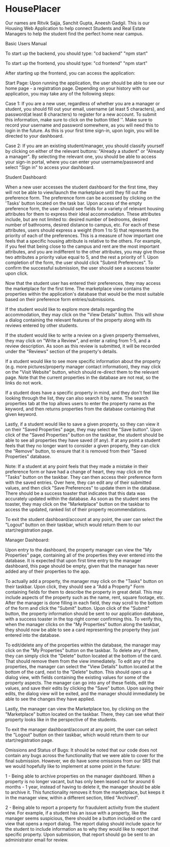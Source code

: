 # HousePlacer
Our names are Ritvik Sajja, Sanchit Gupta, Aneesh Gadgil.
This is our Housing Web Application to help connect Students and Real Estate Managers to help the student find the perfect home near campus.


Basic Users Manual

To start up the backend, you should type:
"cd backend"
"npm start"

To start up the frontend, you should type:
"cd frontend"
"npm start"

After starting up the frontend, you can access the application:

Start Page: 
Upon running the application, the user should be able to see our home page - a registration page. 
Depending on your history with our application, you may take any of the following steps:

Case 1: If you are a new user, regardless of whether you are a manager or student, you should fill out your email, 
username (at least 5 characters), and password(at least 8 characters) to register for a new account. 
To submit this information, make sure to click on the button titled ''. 
Make sure to record your username and password somewhere, as you will need this to login in the future. 
As this is your first time sign-in, upon login, you will be directed to your dashboard.

Case 2: If you are an existing student/manager, you should classify yourself by clicking on either of the relevant buttons: 
"Already a student" or "Already a manager". By selecting the relevant one, you should be able to access your sign-in portal, 
where you can enter your username/password and select "Sign in" to access your dashboard.

Student Dashboard:

When a new user accesses the student dashboard for the first time, they will not be able to view/launch the 
marketplace until they fill out the preference form. The preference form can be accessed by clicking on the 'Tasks' 
button located on the task bar. Upon access of the empty preference form, the user should see fields for a variety of 
relevant housing attributes for them to express their ideal accommodation. These attributes include, 
but are not limited to: desired number of bedrooms, desired number of bathrooms, desired distance to campus, etc. 
For each of these attributes, users should express a weight (from 1 to 5) that represents the priority of each of the preferences. 
This is a measure of how important one feels that a specific housing attribute is relative to the others.
For example, if you feel that being close to the campus and rent are the most important attributes, and you are indifferent to the other
attributes, you may give those two attributes a priority value equal to 5, and the rest a priority of 1. Upon completion of the form, 
the user should click "Submit Preferences". To confirm the successful submission, the user should see a success toaster upon click. 

Now that the student user has entered their preferences, they may access the marketplace for the first time. The marketplace view contains
the properties within the application's database that would be the most suitable based on their preference form entries/submissions.

If the student would like to explore more details regarding the accommodation, they may click on the "View Details" button. This will show
a dialog containing the relevant features of the property along with its reviews entered by other students. 

If the student would like to write a review on a given property themselves, they may click on "Write a Review", and enter a rating from 1-5, 
and a review description. As soon as this review is submitted, it will be recorded under the "Reviews" section of the property's details.

If a student would like to see more specific information about the property (e.g. more pictures/property manager contact information), 
they may click on the "Visit Website" button, which should re-direct them to the relevant page. Note that the current properties in the 
database are not real, so the links do not work.

If a student does have a specific property in mind, and they don't feel like looking through the list, they can also search it by name.
The search properties tab at the top allows users to enter the property name as the keyword, and then returns properties from the database
containing that given keyword.

Lastly, if a student would like to save a given property, so they can view it on their "Saved Properties" page, they may select the 
"Save button". Upon click of the "Saved Properties" button on the taskbar, the student should be able to see all properties they have 
saved (if any). If at any point a student feels that they no longer want to consider a given property, they can click the "Remove" button, 
to ensure that it is removed from their "Saved Properties" database.

Note: If a student at any point feels that they made a mistake in their preference form or have had a change of heart, they may click
on the "Tasks" button on the taskbar. They can then access their preference form with the saved entries. Over here, they can edit any 
of their submitted values, and then click "Save Preferences" to update them in the database. There should be a success toaster that 
indicates that this data was accurately updated within the database. As soon as the student sees the toaster, they may click on the 
"Marketplace" button on the taskbar to access the updated, ranked list of their property recommendations.

To exit the student dashboard/account at any point, the user can select the "Logout" button on their taskbar, which would return them
to our start/registration page.


Manager Dashboard:

Upon entry to the dashboard, the property manager can view the "My Properties" page, containing all of the properties they 
ever entered into the database. It is expected that upon first time entry to the manager dashboard, this page should be empty, 
given that the manager has never added any of their properties to the app. 

To actually add a property, the manager may click on the "Tasks" button on their taskbar. Upon click, they should see a "Add a Property"
Form containing fields for them to describe the property in great detail. This may include aspects of the property such as the name, 
rent, square footage, etc. After the manager is done filling in each field, they may scroll to the bottom of the form and click the 
"Submit" button. Upon click of the "Submit" button, the property information should be sent to our application database, with a success
toaster in the top right corner confirming this. To verify this, when the manager clicks on the "My Properties" button along the taskbar, 
they should now be able to see a card representing the property they just entered into the database.

To edit/delete any of the properties within the database, the manager may click on the "My Properties" button on the taskbar. To delete any 
of them, they can simply click the "Delete" button located at the bottom of the card. That should remove them from the view immediately. 
To edit any of the properties, the manager can select the "View Details" button located at the bottom of the card, next to the "Delete" button.
This should open up a dialog view, with fields containing the existing values for some of the property aspects. The manager can go into 
any of these fields, edit the values, and save their edits by clicking the "Save" button. Upon saving their edits, the dialog view will 
be exited, and the manager should immediately be able to see the changes they have applied.

Lastly, the manager can view the Marketplace too, by clicking on the "Marketplace" button located on the taskbar. There, they can see 
what their property looks like in the perspective of the students.

To exit the manager dashboard/account at any point, the user can select the "Logout" button on their taskbar, which would return them
to our start/registration page.



Omissions and Status of Bugs:
It should be noted that our code does not contain any bugs across the functionality that we were able to cover for the final submission.
However, we do have some omissions from our SRS that we would hopefully like to implement at some point in the future:

1 - Being able to archive properties on the manager dashboard. When a property is no longer vacant, but has only been leased out for 
around 6 months - 1 year, instead of having to delete it, the manager should be able to archive it. This functionality removes it 
from the marketplace, but keeps it in the manager view, within a different section, titled "Archived".

2 - Being able to report a property for fraudulent activity from the student view. For example, if a student has an issue with a property, 
like the manager seems suspicious, there should be a button included on the card view that opens a report dialog. The report dialog should
include space for the student to include information as to why they would like to report that specific property. Upon submission, that 
report should go be sent to an administrator email for review.